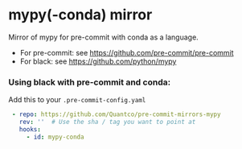 mypy(-conda) mirror
===================

Mirror of mypy for pre-commit with conda as a language.

* For pre-commit: see https://github.com/pre-commit/pre-commit
* For black: see https://github.com/python/mypy

### Using black with pre-commit and conda:

Add this to your `.pre-commit-config.yaml`

```yaml
 - repo: https://github.com/Quantco/pre-commit-mirrors-mypy
   rev: ''  # Use the sha / tag you want to point at
   hooks:
     - id: mypy-conda
```

